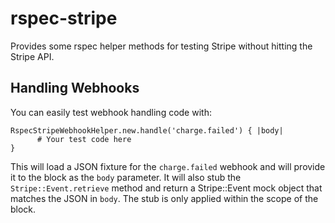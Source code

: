 rspec-stripe
============

Provides some rspec helper methods for testing Stripe without hitting the Stripe API.

Handling Webhooks
------------

You can easily test webhook handling code with:

    RspecStripeWebhookHelper.new.handle('charge.failed') { |body|
		  # Your test code here
    }

This will load a JSON fixture for the `charge.failed` webhook and will provide it to the block as the `body` parameter.
It will also stub the `Stripe::Event.retrieve` method and return a Stripe::Event mock object that matches the JSON in `body`. The stub is only applied within the scope of the block.
